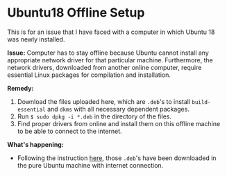 # Ubuntu18 Offline Setup 

This is for an issue that I have faced with a computer in which Ubuntu 18 was newly installed. 

**Issue:** Computer has to stay offline because Ubuntu cannot install any appropriate network driver for that particular machine. Furthermore, the network drivers, downloaded from another online computer, require essential Linux packages for compilation and installation.

**Remedy:** 
1. Download the files uploaded here, which are `.deb`'s to install `build-essential` and `dkms` with all necessary dependent packages. 
2. Run `$ sudo dpkg -i *.deb` in the directory of the files. 
3. Find proper drivers from online and install them on this offline machine to be able to connect to the internet.

**What's happening:**
- Following the instruction [here](https://ivanitlearning.wordpress.com/2019/04/21/installing-ubuntu-packages-and-git-repos-offline/), those `.deb`'s have been downloaded in the pure Ubuntu machine with internet connection. 
